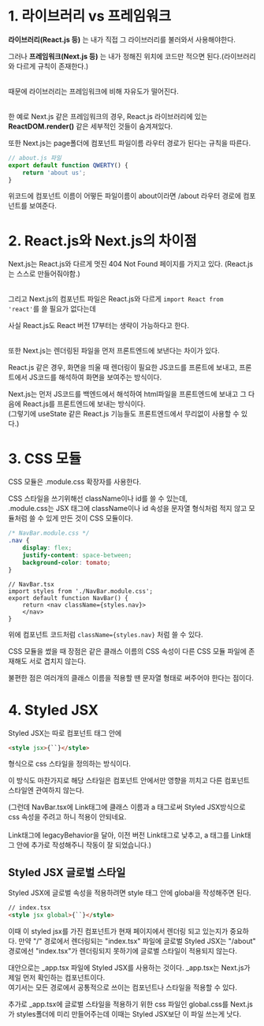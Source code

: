 # **1. 라이브러리 vs 프레임워크**

**라이브러리(React.js 등)** 는 내가 직접 그 라이브러리를 불러와서 사용해야한다.

그러나 **프레임워크(Next.js 등)** 는 내가 정해진 위치에 코드만 적으면 된다.(라이브러리와 다르게 규칙이 존재한다.)<br><br>

때문에 라이브러리는 프레임워크에 비해 자유도가 떨어진다.<br><br>

한 예로 Next.js 같은 프레임워크의 경우, React.js 라이브러리에 있는 **ReactDOM.render()** 같은 세부적인 것들이 숨겨져있다.

또한 Next.js는 page폴더에 컴포넌트 파일이름 라우터 경로가 된다는 규칙을 따른다.

```ts
// about.js 파일
export default function QWERTY() {
    return 'about us';
}
```
위코드에 컴포넌트 이름이 어떻든 파일이름이 about이라면 /about 라우터 경로에 컴포넌트를 보여준다.

# **2. React.js와 Next.js의 차이점**
Next.js는 React.js와 다르게 멋진 404 Not Found 페이지를 가지고 있다. (React.js는 스스로 만들어줘야함.)<br><br>

그리고 Next.js의 컴포넌트 파일은 React.js와 다르게 `import React from 'react'`를 쓸 필요가 없다는데

사실 React.js도 React 버전 17부터는 생략이 가능하다고 한다.<br><br>

또한 Next.js는 렌더링된 파일을 먼저 프론트엔드에 보낸다는 차이가 있다.

React.js 같은 경우, 화면을 띄울 때 렌더링이 필요한 JS코드를 프론트에 보내고, 프론트에서 JS코드를 해석하여 화면을 보여주는 방식이다.

Next.js는 먼저 JS코드를 백엔드에서 해석하여 html파일을 프론트엔드에 보내고 그 다음에 React.js를 프론트엔드에 보내는 방식이다.<br>
(그렇기에 useState 같은 React.js 기능들도 프론트엔드에서 무리없이 사용할 수 있다.)

# **3. CSS 모듈**
CSS 모듈은 .module.css 확장자를 사용한다.

CSS 스타일을 쓰기위해선 className이나 id를 쓸 수 있는데,<br>.module.css는 JSX 태그에 className이나 id 속성을 문자열 형식처럼 적지 않고 모듈처럼 쓸 수 있게 만든 것이 CSS 모듈이다.
```css
/* NavBar.module.css */
.nav {
    display: flex;
    justify-content: space-between;
    background-color: tomato;
}
```
```tsx
// NavBar.tsx
import styles from './NavBar.module.css';
export default function NavBar() {
    return <nav className={styles.nav}>
    </nav>
}
```
위에 컴포넌트 코드처럼 `className={styles.nav}` 처럼 쓸 수 있다.

CSS 모듈을 썼을 때 장점은 같은 클래스 이름의 CSS 속성이 다른 CSS 모듈 파일에 존재해도 서로 겹치지 않는다.

불편한 점은 여러개의 클래스 이름을 적용할 땐 문자열 형태로 써주어야 한다는 점이다.

# **4. Styled JSX**

Styled JSX는 따로 컴포넌트 태그 안에
```html
<style jsx>{``}</style>
```
형식으로 css 스타일을 정의하는 방식이다.

이 방식도 마찬가지로 해당 스타일은 컴포넌트 안에서만 영향을 끼치고 다른 컴포넌트 스타일엔 관여하지 않는다.

(그런데 NavBar.tsx에 Link태그에 클래스 이름과 a 태그로써 Styled JSX방식으로 css 속성을 주려고 하니 적용이 안되네요.<br><br> Link태그에 legacyBehavior을 달아, 이전 버전 Link태그로 낮추고, a 태그를 Link태그 안에 추가로 작성해주니 작동이 잘 되었습니다.)
## **Styled JSX 글로벌 스타일**

Styled JSX에 글로벌 속성을 적용하려면 style 태그 안에 global을 작성해주면 된다.
```html
// index.tsx
<style jsx global>{``}</style>
```
이때 이 styled jsx를 가진 컴포넌트가 현재 페이지에서 렌더링 되고 있는지가 중요하다.
만약 "/" 경로에서 렌더링되는 "index.tsx" 파일에 글로벌 Styled JSX는 "/about" 경로에선 "index.tsx"가 렌더링되지 못하기에 글로벌 스타일이 적용되지 않는다.

대안으로는 _app.tsx 파일에 Styled JSX를 사용하는 것이다. _app.tsx는 Next.js가 제일 먼저 확인하는 컴포넌트이다.<br>
여기서는 모든 경로에서 공통적으로 쓰이는 컴포넌트나 스타일을 적용할 수 있다.

추가로 _app.tsx에 글로벌 스타일을 적용하기 위한 css 파일인 global.css를 Next.js가 styles폴더에 미리 만들어주는데 이때는 Styled JSX보단 이 파일 쓰는게 낫다.
